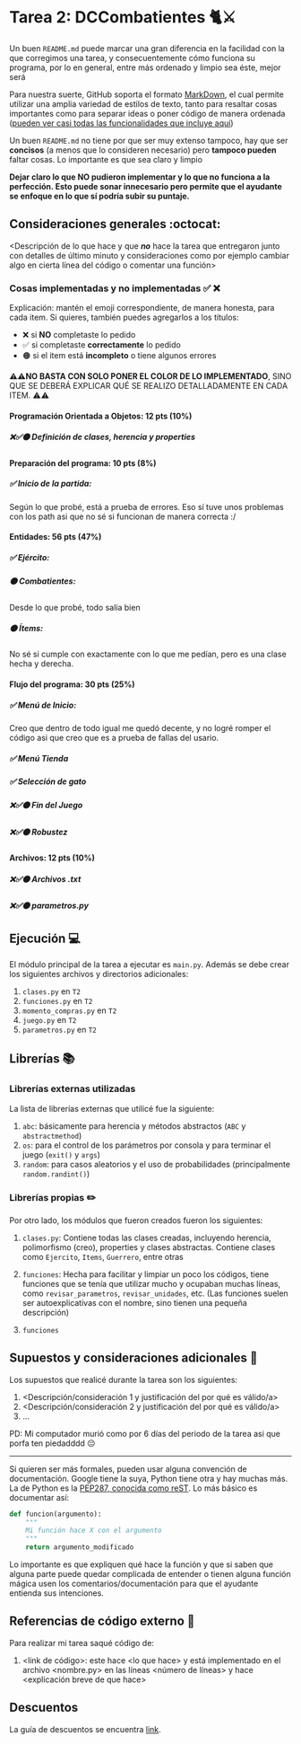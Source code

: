 # Tarea 2: DCCombatientes 🐈⚔️


Un buen ```README.md``` puede marcar una gran diferencia en la facilidad con la que corregimos una tarea, y consecuentemente cómo funciona su programa, por lo en general, entre más ordenado y limpio sea éste, mejor será 

Para nuestra suerte, GitHub soporta el formato [MarkDown](https://es.wikipedia.org/wiki/Markdown), el cual permite utilizar una amplia variedad de estilos de texto, tanto para resaltar cosas importantes como para separar ideas o poner código de manera ordenada ([pueden ver casi todas las funcionalidades que incluye aquí](https://github.com/adam-p/markdown-here/wiki/Markdown-Cheatsheet))

Un buen ```README.md``` no tiene por que ser muy extenso tampoco, hay que ser **concisos** (a menos que lo consideren necesario) pero **tampoco pueden** faltar cosas. Lo importante es que sea claro y limpio 

**Dejar claro lo que NO pudieron implementar y lo que no funciona a la perfección. Esto puede sonar innecesario pero permite que el ayudante se enfoque en lo que sí podría subir su puntaje.**

## Consideraciones generales :octocat:

<Descripción de lo que hace y que **_no_** hace la tarea que entregaron junto
con detalles de último minuto y consideraciones como por ejemplo cambiar algo
en cierta línea del código o comentar una función>

### Cosas implementadas y no implementadas :white_check_mark: :x:

Explicación: mantén el emoji correspondiente, de manera honesta, para cada item. Si quieres, también puedes agregarlos a los títulos:
- ❌ si **NO** completaste lo pedido
- ✅ si completaste **correctamente** lo pedido
- 🟠 si el item está **incompleto** o tiene algunos errores

**⚠️⚠️NO BASTA CON SOLO PONER EL COLOR DE LO IMPLEMENTADO**,
SINO QUE SE DEBERÁ EXPLICAR QUÉ SE REALIZO DETALLADAMENTE EN CADA ITEM.
⚠️⚠️

#### Programación Orientada a Objetos: 12 pts (10%)
##### ❌✅🟠 Definición de clases, herencia y *properties*

#### Preparación del programa: 10 pts (8%)
##### ✅ Inicio de la partida:
Según lo que probé, está a prueba de errores. Eso sí tuve unos problemas con los path asi que no sé si funcionan de manera correcta :/

#### Entidades: 56 pts (47%)
##### ✅ Ejército: 

##### 🟠 Combatientes:
Desde lo que probé, todo salía bien
##### 🟠 Ítems:
No sé si cumple con exactamente con lo que me pedían, pero es una clase hecha y derecha.

#### Flujo del programa: 30 pts (25%)
##### ✅ Menú de Inicio:
Creo que dentro de todo igual me quedó decente, y no logré romper el código asi que creo que es a prueba de fallas del usario.
##### ✅ Menú Tienda
##### ✅ Selección de gato
##### ❌✅🟠 Fin del Juego
##### ❌✅🟠 Robustez

#### Archivos: 12 pts (10%)
##### ❌✅🟠 Archivos .txt
##### ❌✅🟠 parametros.py


## Ejecución :computer:
El módulo principal de la tarea a ejecutar es  ```main.py```. Además se debe crear los siguientes archivos y directorios adicionales:
1. ```clases.py``` en ```T2```
2. ```funciones.py``` en ```T2``` 
3. ```momento_compras.py``` en ```T2```
4. ```juego.py``` en ```T2```
5. ```parametros.py``` en ```T2```


## Librerías :books:
### Librerías externas utilizadas
La lista de librerías externas que utilicé fue la siguiente:

1. ```abc```: básicamente para herencia y métodos abstractos (```ABC``` y ```abstractmethod```)
2. ```os```: para el control de los parámetros por consola y para terminar el juego (```exit()``` y ```args```)
3. ```random```: para casos aleatorios y el uso de probabilidades (principalmente ```random.randint()```)

### Librerías propias :pencil2:
Por otro lado, los módulos que fueron creados fueron los siguientes:

1. ```clases.py```: Contiene todas las clases creadas, incluyendo herencia, polimorfismo (creo), properties y clases abstractas. Contiene clases como  ```Ejercito```, ```Items```, ```Guerrero```, entre otras

2. ```funciones```: Hecha para facilitar y limpiar un poco los códigos, tiene funciones que se tenía que utilizar mucho y ocupaban muchas líneas, como ```revisar_parametros```, ```revisar_unidades```, etc. (Las funciones suelen ser autoexplicativas con el nombre, sino tienen una pequeña descripción)

3. ```funciones```

## Supuestos y consideraciones adicionales :thinking:
Los supuestos que realicé durante la tarea son los siguientes:

1. <Descripción/consideración 1 y justificación del por qué es válido/a> 
2. <Descripción/consideración 2 y justificación del por qué es válido/a>
3. ...

PD: Mi computador murió como por 6 días del periodo de la tarea asi que porfa ten piedadddd :pensive:


-------

Si quieren ser más formales, pueden usar alguna convención de documentación. Google tiene la suya, Python tiene otra y hay muchas más. La de Python es la [PEP287, conocida como reST](https://www.python.org/dev/peps/pep-0287/). Lo más básico es documentar así:

```python
def funcion(argumento):
    """
    Mi función hace X con el argumento
    """
    return argumento_modificado
```
Lo importante es que expliquen qué hace la función y que si saben que alguna parte puede quedar complicada de entender o tienen alguna función mágica usen los comentarios/documentación para que el ayudante entienda sus intenciones.

## Referencias de código externo :book:

Para realizar mi tarea saqué código de:
1. \<link de código>: este hace \<lo que hace> y está implementado en el archivo <nombre.py> en las líneas <número de líneas> y hace <explicación breve de que hace>

## Descuentos
La guía de descuentos se encuentra [link](https://github.com/IIC2233/Syllabus/blob/main/Tareas/Bases%20Generales%20de%20Tareas%20-%20IIC2233.pdf).